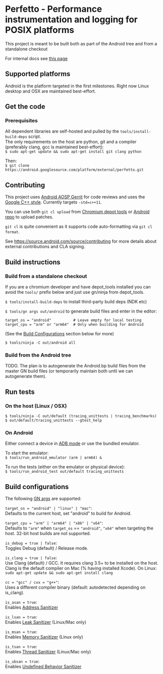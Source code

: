 # Perfetto - Performance instrumentation and logging for POSIX platforms

This project is meant to be built both as part of the Android tree and
from a standalone checkout

For internal docs see [this page][internal-docs]


Supported platforms
-------------------
Android is the platform targeted in the first milestones.
Right now Linux desktop and OSX are maintained best-effort.


Get the code
------------
### Prerequisites
All dependent libraries are self-hosted and pulled by the
`tools/install-build-deps` script.  
The only requirements on the host are
python, git and a compiler (preferably clang, gcc is maintained best-effort):  
`$ sudo apt-get update && sudo apt-get install git clang python`

Then:  
`$ git clone https://android.googlesource.com/platform/external/perfetto.git`


Contributing
------------
This project uses [Android AOSP Gerrit][perfetto-gerrit] for code reviews and
uses the [Google C++ style][google-cpp-style].
Currently targets `-std=c++11`.

You can use both `git cl upload` from [Chromium depot tools][depot-tools] or
[Android repo][repo] to upload patches.

`git cl` is quite convenient as it supports code auto-formatting via
`git cl format`.

See https://source.android.com/source/contributing for more details about external contributions and CLA signing.


Build instructions
------------------
### Build from a standalone checkout
If you are a chromium developer and have depot_tools installed you can avoid
the `tools/` prefix below and just use gn/ninja from depot_tools.

`$ tools/install-build-deps` to install third-party build deps (NDK etc)

`$ tools/gn args out/android` to generate build files and enter in the editor:
```
target_os = "android"          # Leave empty for local testing
target_cpu = "arm" or "arm64"  # Only when building for Android
```
(See the [Build Configurations](#build-configurations) section below for more)

`$ tools/ninja -C out/android all`


### Build from the Android tree
TODO. The plan is to autogenerate the Android.bp build files from the master GN build files (or temporarily maintain both until we can autogenerate them).


Run tests
---------
### On the host (Linux / OSX)
```
$ tools/ninja -C out/default (tracing_unittests | tracing_benchmarks)
$ out/default/tracing_unittests --gtest_help
```

### On Android
Either connect a device in [ADB mode][adb-docs] or use the bundled emulator.

To start the emulator:  
`$ tools/run_android_emulator (arm | arm64) &`

To run the tests (either on the emulator or physical device):  
`$ tools/run_android_test out/default tracing_unittests`


Build configurations
--------------------
The following [GN args][gn-quickstart] are supported:

`target_os = "android" | "linux" | "mac"`:  
Defaults to the current host, set "android" to build for Android.

`target_cpu = "arm" | "arm64" | "x86" | "x64"`:  
Defaults to `"arm"` when `target_os` == `"android"`, `"x64"` when targeting the
host. 32-bit host builds are not supported.

`is_debug = true | false`:  
Toggles Debug (default) / Release mode.

`is_clang = true | false`:  
Use Clang (default) / GCC. It requires clang 3.5+ to be installed on the host.
Clang is the default compiler on Mac (% having installed Xcode).
On Linux: `sudo apt-get update && sudo apt-get install clang`

`cc = "gcc" / cxx = "g++"`:  
Uses a different compiler binary (default: autodetected depending on is_clang).

`is_asan = true`:  
Enables [Address Sanitizer](https://github.com/google/sanitizers/wiki/AddressSanitizer)

`is_lsan = true`:  
Enables [Leak Sanitizer](https://github.com/google/sanitizers/wiki/AddressSanitizerLeakSanitizer)
(Linux/Mac only)

`is_msan = true`:  
Enables [Memory Sanitizer](https://github.com/google/sanitizers/wiki/MemorySanitizer)
(Linux only)

`is_tsan = true`:  
Enables [Thread Sanitizer](https://github.com/google/sanitizers/wiki/ThreadSanitizerCppManual)
(Linux/Mac only)

`is_ubsan = true`:  
Enables [Undefined Behavior Sanitizer](https://clang.llvm.org/docs/UndefinedBehaviorSanitizer.html)


[internal-docs]: https://goo.gl/pNTTpC
[perfetto-gerrit]: https://android-review.googlesource.com/q/project:platform%252Fexternal%252Fperfetto+status:open
[google-cpp-style]: https://google.github.io/styleguide/cppguide.html
[depot-tools]: https://dev.chromium.org/developers/how-tos/depottools
[repo]: https://source.android.com/source/using-repo
[gn-quickstart]: https://chromium.googlesource.com/chromium/src/+/lkgr/tools/gn/docs/quick_start.md
[adb-docs]: https://developer.android.com/studio/command-line/adb.html
